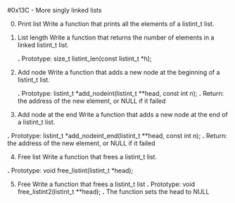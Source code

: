 #0x13C - More singly linked lists


0. Print list
Write a function that prints all the elements of a listint_t list.


1. List length
Write a function that returns the number of elements in a linked listint_t list.

   **.**   Prototype: size_t listint_len(const listint_t *h);

2. Add node
Write a function that adds a new node at the beginning of a listint_t list.

    **.** Prototype: listint_t *add_nodeint(listint_t **head, const int n);
  **.** Return: the address of the new element, or NULL if it failed


3. Add node at the end
Write a function that adds a new node at the end of a listint_t list.

  **.** Prototype: listint_t *add_nodeint_end(listint_t **head, const int n);
   **.** Return: the address of the new element, or NULL if it failed


4. Free list
Write a function that frees a listint_t list.
 
 **.** Prototype: void free_listint(listint_t *head);

 5. Free
 Write a function that frees a listint_t list
   **.** Prototype: void free_listint2(listint_t **head);
   **.** The function sets the head to NULL

